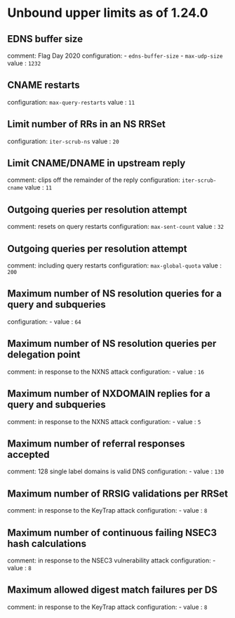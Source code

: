 # Unbound upper limits as of 1.24.0

## EDNS buffer size
comment: Flag Day 2020
configuration:
    - `edns-buffer-size`
    - `max-udp-size`
value        : `1232`

## CNAME restarts
configuration: `max-query-restarts`
value        : `11`

## Limit number of RRs in an NS RRSet
configuration: `iter-scrub-ns`
value        : `20`

## Limit CNAME/DNAME in upstream reply
comment: clips off the remainder of the reply
configuration: `iter-scrub-cname`
value        : `11`

## Outgoing queries per resolution attempt
comment: resets on query restarts
configuration: `max-sent-count`
value        : `32`

## Outgoing queries per resolution attempt
comment: including query restarts
configuration: `max-global-quota`
value        : `200`

## Maximum number of NS resolution queries for a query and subqueries
configuration: -
value        : `64`

## Maximum number of NS resolution queries per delegation point
comment: in response to the NXNS attack
configuration: -
value        : `16`

## Maximum number of NXDOMAIN replies for a query and subqueries
comment: in response to the NXNS attack
configuration: -
value        : `5`

## Maximum number of referral responses accepted
comment: 128 single label domains is valid DNS
configuration: -
value        : `130`

## Maximum number of RRSIG validations per RRSet
comment: in response to the KeyTrap attack
configuration: -
value        : `8`

## Maximum number of continuous failing NSEC3 hash calculations
comment: in response to the NSEC3 vulnerability attack
configuration: -
value        : `8`

## Maximum allowed digest match failures per DS
comment: in response to the KeyTrap attack
configuration: -
value        : `8`
